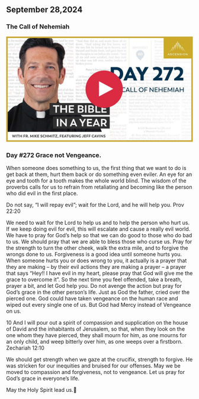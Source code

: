 ## September 28,2024

### The Call of Nehemiah

[![The Call of Nehemiah](https://raw.githubusercontent.com/linusjf/BIAY/main/September/jpgs/Day272.jpg)](https://youtu.be/zbvENgoZvbw "The Call of Nehemiah")

### Day #272 Grace not Vengeance.

When someone does something to us, the first thing that we want to do is get back at them, hurt them back or do something even eviler. An eye for an eye and tooth for a tooth makes the whole world blind. The wisdom of the proverbs calls for us to refrain from retaliating and becoming like the person who did evil in the first place.

Do not say, “I will repay evil”; wait for the Lord, and he will help you. Prov 22:20

We need to wait for the Lord to help us and to help the person who hurt us. If we keep doing evil for evil, this will escalate and cause a really evil world. We have to pray for God’s help so that we can do good to those who do bad to us. We should pray that we are able to bless those who curse us. Pray for the strength to turn the other cheek, walk the extra mile, and to forgive the wrongs done to us.
Forgiveness is a good idea until someone hurts you.
When someone hurts you or does wrong to you, it actually is a prayer that they are making – by their evil actions they are making a prayer – a prayer that says “Hey!! I have evil in my heart, please pray that God will give me the grace to overcome it”.
So the next time you feel offended, take a breath, prayer a bit, and let God help you. Do not avenge the action but pray for God’s grace in the other person’s life.
Just as God the father, cried over the pierced one. God could have taken vengeance on the human race and wiped out every single one of us. But God had Mercy instead of Vengeance on us.

10 And I will pour out a spirit of compassion and supplication on the house of David and the inhabitants of Jerusalem, so that, when they look on the one whom they have pierced, they shall mourn for him, as one mourns for an only child, and weep bitterly over him, as one weeps over a firstborn. Zechariah 12:10

We should get strength when we gaze at the crucifix, strength to forgive. He was stricken for our inequities and bruised for our offenses.
May we be moved to compassion and forgiveness, not to vengeance. Let us pray for God’s grace in everyone’s life.

May the Holy Spirit lead us.🙏
